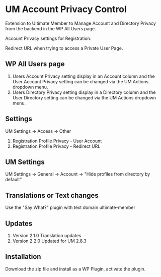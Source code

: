 # UM Account Privacy Control
Extension to Ultimate Member to Manage Account and Directory Privacy from the backend in the WP All Users page.

Account Privacy settings for Registration.

Redirect URL when trying to access a Private User Page.

## WP All Users page 
1. Users Account Privacy setting display in an Account column and the User Account Privacy setting can be changed via the UM Actions dropdown menu.
2. Users Directory Privacy setting display in a Directory column and the User Directory setting can be changed via the UM Actions dropdown menu.

## Settings
UM Settings -> Access -> Other
1. Registration Profile Privacy - User Account
2. Registration Profile Privacy - Redirect URL

## UM Settings
UM Settings -> General -> Account -> "Hide profiles from directory by default"

## Translations or Text changes
Use the "Say What?" plugin with text domain ultimate-member

## Updates
1. Version 2.1.0 Translation updates
2. Version 2.2.0 Updated for UM 2.8.3

## Installation
Download the zip file and install as a WP Plugin, activate the plugin.
